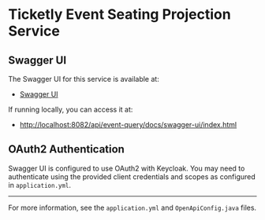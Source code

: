 # Ticketly Event Seating Projection Service

## Swagger UI

The Swagger UI for this service is available at:

- [Swagger UI](/docs/swagger-ui.html)

If running locally, you can access it at:

- [http://localhost:8082/api/event-query/docs/swagger-ui/index.html](http://localhost:8082/api/event-query/docs/swagger-ui/index.html)

## OAuth2 Authentication

Swagger UI is configured to use OAuth2 with Keycloak. You may need to authenticate using the provided client credentials and scopes as configured in `application.yml`.

---

For more information, see the `application.yml` and `OpenApiConfig.java` files.

